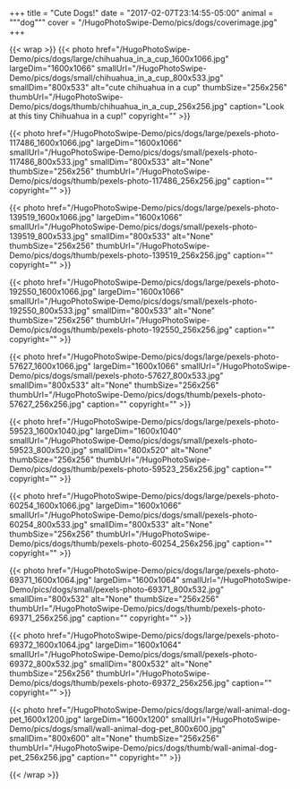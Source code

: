 +++
title = "Cute Dogs!"
date = "2017-02-07T23:14:55-05:00"
animal = """dog"""
cover = "/HugoPhotoSwipe-Demo/pics/dogs/coverimage.jpg"
+++

{{< wrap >}}
{{< photo href="/HugoPhotoSwipe-Demo/pics/dogs/large/chihuahua_in_a_cup_1600x1066.jpg" largeDim="1600x1066" smallUrl="/HugoPhotoSwipe-Demo/pics/dogs/small/chihuahua_in_a_cup_800x533.jpg" smallDim="800x533" alt="cute chihuahua in a cup" thumbSize="256x256" thumbUrl="/HugoPhotoSwipe-Demo/pics/dogs/thumb/chihuahua_in_a_cup_256x256.jpg" caption="Look at this tiny Chihuahua in a cup!" copyright="" >}}

{{< photo href="/HugoPhotoSwipe-Demo/pics/dogs/large/pexels-photo-117486_1600x1066.jpg" largeDim="1600x1066" smallUrl="/HugoPhotoSwipe-Demo/pics/dogs/small/pexels-photo-117486_800x533.jpg" smallDim="800x533" alt="None" thumbSize="256x256" thumbUrl="/HugoPhotoSwipe-Demo/pics/dogs/thumb/pexels-photo-117486_256x256.jpg" caption="" copyright="" >}}

{{< photo href="/HugoPhotoSwipe-Demo/pics/dogs/large/pexels-photo-139519_1600x1066.jpg" largeDim="1600x1066" smallUrl="/HugoPhotoSwipe-Demo/pics/dogs/small/pexels-photo-139519_800x533.jpg" smallDim="800x533" alt="None" thumbSize="256x256" thumbUrl="/HugoPhotoSwipe-Demo/pics/dogs/thumb/pexels-photo-139519_256x256.jpg" caption="" copyright="" >}}

{{< photo href="/HugoPhotoSwipe-Demo/pics/dogs/large/pexels-photo-192550_1600x1066.jpg" largeDim="1600x1066" smallUrl="/HugoPhotoSwipe-Demo/pics/dogs/small/pexels-photo-192550_800x533.jpg" smallDim="800x533" alt="None" thumbSize="256x256" thumbUrl="/HugoPhotoSwipe-Demo/pics/dogs/thumb/pexels-photo-192550_256x256.jpg" caption="" copyright="" >}}

{{< photo href="/HugoPhotoSwipe-Demo/pics/dogs/large/pexels-photo-57627_1600x1066.jpg" largeDim="1600x1066" smallUrl="/HugoPhotoSwipe-Demo/pics/dogs/small/pexels-photo-57627_800x533.jpg" smallDim="800x533" alt="None" thumbSize="256x256" thumbUrl="/HugoPhotoSwipe-Demo/pics/dogs/thumb/pexels-photo-57627_256x256.jpg" caption="" copyright="" >}}

{{< photo href="/HugoPhotoSwipe-Demo/pics/dogs/large/pexels-photo-59523_1600x1040.jpg" largeDim="1600x1040" smallUrl="/HugoPhotoSwipe-Demo/pics/dogs/small/pexels-photo-59523_800x520.jpg" smallDim="800x520" alt="None" thumbSize="256x256" thumbUrl="/HugoPhotoSwipe-Demo/pics/dogs/thumb/pexels-photo-59523_256x256.jpg" caption="" copyright="" >}}

{{< photo href="/HugoPhotoSwipe-Demo/pics/dogs/large/pexels-photo-60254_1600x1066.jpg" largeDim="1600x1066" smallUrl="/HugoPhotoSwipe-Demo/pics/dogs/small/pexels-photo-60254_800x533.jpg" smallDim="800x533" alt="None" thumbSize="256x256" thumbUrl="/HugoPhotoSwipe-Demo/pics/dogs/thumb/pexels-photo-60254_256x256.jpg" caption="" copyright="" >}}

{{< photo href="/HugoPhotoSwipe-Demo/pics/dogs/large/pexels-photo-69371_1600x1064.jpg" largeDim="1600x1064" smallUrl="/HugoPhotoSwipe-Demo/pics/dogs/small/pexels-photo-69371_800x532.jpg" smallDim="800x532" alt="None" thumbSize="256x256" thumbUrl="/HugoPhotoSwipe-Demo/pics/dogs/thumb/pexels-photo-69371_256x256.jpg" caption="" copyright="" >}}

{{< photo href="/HugoPhotoSwipe-Demo/pics/dogs/large/pexels-photo-69372_1600x1064.jpg" largeDim="1600x1064" smallUrl="/HugoPhotoSwipe-Demo/pics/dogs/small/pexels-photo-69372_800x532.jpg" smallDim="800x532" alt="None" thumbSize="256x256" thumbUrl="/HugoPhotoSwipe-Demo/pics/dogs/thumb/pexels-photo-69372_256x256.jpg" caption="" copyright="" >}}

{{< photo href="/HugoPhotoSwipe-Demo/pics/dogs/large/wall-animal-dog-pet_1600x1200.jpg" largeDim="1600x1200" smallUrl="/HugoPhotoSwipe-Demo/pics/dogs/small/wall-animal-dog-pet_800x600.jpg" smallDim="800x600" alt="None" thumbSize="256x256" thumbUrl="/HugoPhotoSwipe-Demo/pics/dogs/thumb/wall-animal-dog-pet_256x256.jpg" caption="" copyright="" >}}

{{< /wrap >}}